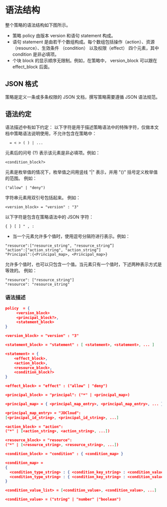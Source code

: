 # 语法结构

整个策略的语法结构如下图所示。

- 策略 policy 由版本 version 和语句 statement 构成。
- 语句 statement 是由若干个数组构成。每个数组包括操作（action）、资源 （resource）、生效条件 （condition） 以及权限（effect） 四个元素，其中 condition 是非必填项。
- 个块 block 的显示顺序无限制。例如，在策略中， version_block 可以跟在 effect_block 后面。

## JSON 格式

策略是定义一条或多条权限的 JSON 文档，撰写策略需要遵循 JSON 语法规范。

## 语法约定

语法描述中有如下约定：
以下字符是用于描述策略语法中的特殊字符，仅做本文档中策略语法说明使用，不允许包含在策略中：

```
  = < > ( ) | ...
```

元素后的问号 (?) 表示该元素是非必填项。例如：

```
<condition_block?>
```

元素是枚举值的情况下，枚举值之间用竖线 "|" 表示，并用 "()" 括号定义枚举值的范围。
例如：

```
("allow" | "deny")
```

字符串元素用双引号包括起来。
例如：

```
<version_block> = "version" : "3"
```

以下字符是包含在策略语法中的 JSON 字符：

```
{ } [ ] " , :
```

- 当一个元素允许多个值时，使用逗号分隔符进行表示。例如：

```
"resource":["resource_string", "resource_string”]  
"action":["action_string", "action_string”]  
"Principal":{<Principal_map>, <Principal_map>}
```

允许多个值时，也可以只包含一个值。当元素只有一个值时，下述两种表示方式是等效的。
例如：

```
"resource": ["resource_string"]     
"resource": "resource_string"
```

### 语法描述

```JSON
policy  = {
     <version_block>
     <principal_block?>,
     <statement_block>
}

<version_block> = "version" : "3"

<statement_block> = "statement" : [ <statement>, <statement>, ... ]

<statement> = {     
    <effect_block>,
    <action_block>,
    <resource_block>,
    <condition_block?>
}

<effect_block> = "effect" : ("allow" | "deny")  

<principal_block> = "principal": ("*" | <principal_map>)

<principal_map> = { <principal_map_entry>, <principal_map_entry>, ... }

<principal_map_entry> = "JDCloud":   
[<principal_id_string>, <principal_id_string>, ...]

<action_block> = "action": 
("*" | [<action_string>, <action_string>, ...])

<resource_block> = "resource": 
("*" | [<resource_string>, <resource_string>, ...])

<condition_block> = "condition" : { <condition_map> }

<condition_map> = 
{ 
  <condition_type_string> : { <condition_key_string> : <condition_value_list> },
  <condition_type_string> : { <condition_key_string> : <condition_value_list> }, ...
}  

<condition_value_list> = [<condition_value>, <condition_value>, ...]

<condition_value> = ("string" | "number" |"boolean")
```

